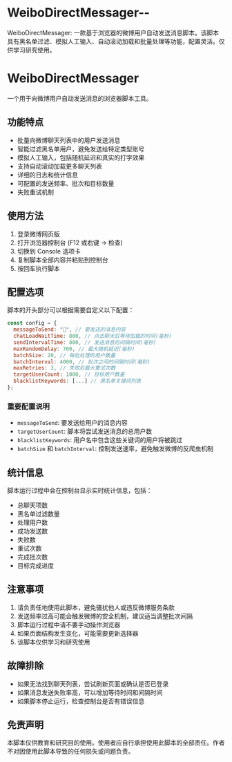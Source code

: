# WeiboDirectMessager--
WeiboDirectMessager: 一款基于浏览器的微博用户自动发送消息脚本。该脚本具有黑名单过滤、模拟人工输入、自动滚动加载和批量处理等功能，配置灵活。仅供学习研究使用。

# WeiboDirectMessager

一个用于向微博用户自动发送消息的浏览器脚本工具。

## 功能特点

- 批量向微博聊天列表中的用户发送消息
- 智能过滤黑名单用户，避免发送给特定类型账号
- 模拟人工输入，包括随机延迟和真实的打字效果
- 支持自动滚动加载更多聊天列表
- 详细的日志和统计信息
- 可配置的发送频率、批次和目标数量
- 失败重试机制

## 使用方法

1. 登录微博网页版
2. 打开浏览器控制台 (F12 或右键 -> 检查)
3. 切换到 Console 选项卡
4. 复制脚本全部内容并粘贴到控制台
5. 按回车执行脚本

## 配置选项

脚本的开头部分可以根据需要自定义以下配置：

```javascript
const config = {
  messageToSend: "🐏", // 要发送的消息内容
  chatLoadWaitTime: 800, // 点击聊天后等待加载的时间(毫秒)
  sendIntervalTime: 800, // 发送消息的间隔时间(毫秒)
  maxRandomDelay: 700, // 最大随机延迟(毫秒)
  batchSize: 20, // 每批处理的用户数量
  batchInterval: 4000, // 批次之间的间隔时间(毫秒)
  maxRetries: 3, // 失败后最大重试次数
  targetUserCount: 1000, // 目标用户数量
  blacklistKeywords: [...] // 黑名单关键词列表
};
```

### 重要配置说明

- `messageToSend`: 要发送给用户的消息内容
- `targetUserCount`: 脚本将尝试发送消息的总用户数
- `blacklistKeywords`: 用户名中包含这些关键词的用户将被跳过
- `batchSize` 和 `batchInterval`: 控制发送速率，避免触发微博的反爬虫机制

## 统计信息

脚本运行过程中会在控制台显示实时统计信息，包括：

- 总聊天项数
- 黑名单过滤数量
- 处理用户数
- 成功发送数
- 失败数
- 重试次数
- 完成批次数
- 目标完成进度

## 注意事项

1. 请负责任地使用此脚本，避免骚扰他人或违反微博服务条款
2. 发送频率过高可能会触发微博的安全机制，建议适当调整批次间隔
3. 脚本运行过程中请不要手动操作浏览器
4. 如果页面结构发生变化，可能需要更新选择器
5. 该脚本仅供学习和研究使用

## 故障排除

- 如果无法找到聊天列表，尝试刷新页面或确认是否已登录
- 如果消息发送失败率高，可以增加等待时间和间隔时间
- 如果脚本停止运行，检查控制台是否有错误信息

## 免责声明

本脚本仅供教育和研究目的使用。使用者应自行承担使用此脚本的全部责任。作者不对因使用此脚本导致的任何损失或问题负责。
